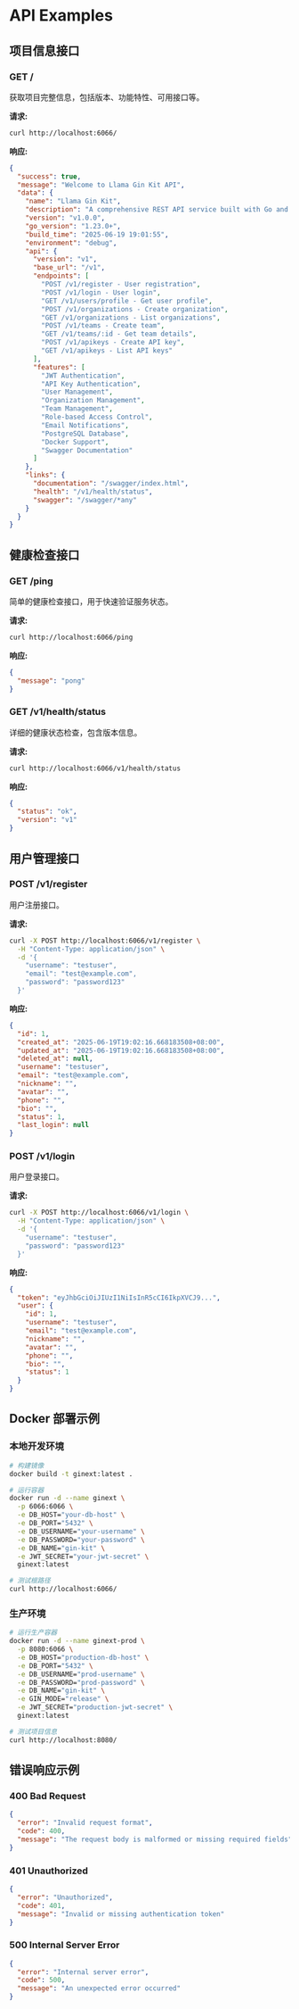 # API Examples

## 项目信息接口

### GET /

获取项目完整信息，包括版本、功能特性、可用接口等。

**请求:**
```bash
curl http://localhost:6066/
```

**响应:**
```json
{
  "success": true,
  "message": "Welcome to Llama Gin Kit API",
  "data": {
    "name": "Llama Gin Kit",
    "description": "A comprehensive REST API service built with Go and Gin framework, featuring user management, organization/team management, API key authentication, and modular architecture.",
    "version": "v1.0.0",
    "go_version": "1.23.0+",
    "build_time": "2025-06-19 19:01:55",
    "environment": "debug",
    "api": {
      "version": "v1",
      "base_url": "/v1",
      "endpoints": [
        "POST /v1/register - User registration",
        "POST /v1/login - User login",
        "GET /v1/users/profile - Get user profile",
        "POST /v1/organizations - Create organization",
        "GET /v1/organizations - List organizations",
        "POST /v1/teams - Create team",
        "GET /v1/teams/:id - Get team details",
        "POST /v1/apikeys - Create API key",
        "GET /v1/apikeys - List API keys"
      ],
      "features": [
        "JWT Authentication",
        "API Key Authentication",
        "User Management",
        "Organization Management",
        "Team Management",
        "Role-based Access Control",
        "Email Notifications",
        "PostgreSQL Database",
        "Docker Support",
        "Swagger Documentation"
      ]
    },
    "links": {
      "documentation": "/swagger/index.html",
      "health": "/v1/health/status",
      "swagger": "/swagger/*any"
    }
  }
}
```

## 健康检查接口

### GET /ping

简单的健康检查接口，用于快速验证服务状态。

**请求:**
```bash
curl http://localhost:6066/ping
```

**响应:**
```json
{
  "message": "pong"
}
```

### GET /v1/health/status

详细的健康状态检查，包含版本信息。

**请求:**
```bash
curl http://localhost:6066/v1/health/status
```

**响应:**
```json
{
  "status": "ok",
  "version": "v1"
}
```

## 用户管理接口

### POST /v1/register

用户注册接口。

**请求:**
```bash
curl -X POST http://localhost:6066/v1/register \
  -H "Content-Type: application/json" \
  -d '{
    "username": "testuser",
    "email": "test@example.com",
    "password": "password123"
  }'
```

**响应:**
```json
{
  "id": 1,
  "created_at": "2025-06-19T19:02:16.668183508+08:00",
  "updated_at": "2025-06-19T19:02:16.668183508+08:00",
  "deleted_at": null,
  "username": "testuser",
  "email": "test@example.com",
  "nickname": "",
  "avatar": "",
  "phone": "",
  "bio": "",
  "status": 1,
  "last_login": null
}
```

### POST /v1/login

用户登录接口。

**请求:**
```bash
curl -X POST http://localhost:6066/v1/login \
  -H "Content-Type: application/json" \
  -d '{
    "username": "testuser",
    "password": "password123"
  }'
```

**响应:**
```json
{
  "token": "eyJhbGciOiJIUzI1NiIsInR5cCI6IkpXVCJ9...",
  "user": {
    "id": 1,
    "username": "testuser",
    "email": "test@example.com",
    "nickname": "",
    "avatar": "",
    "phone": "",
    "bio": "",
    "status": 1
  }
}
```

## Docker 部署示例

### 本地开发环境

```bash
# 构建镜像
docker build -t ginext:latest .

# 运行容器
docker run -d --name ginext \
  -p 6066:6066 \
  -e DB_HOST="your-db-host" \
  -e DB_PORT="5432" \
  -e DB_USERNAME="your-username" \
  -e DB_PASSWORD="your-password" \
  -e DB_NAME="gin-kit" \
  -e JWT_SECRET="your-jwt-secret" \
  ginext:latest

# 测试根路径
curl http://localhost:6066/
```

### 生产环境

```bash
# 运行生产容器
docker run -d --name ginext-prod \
  -p 8080:6066 \
  -e DB_HOST="production-db-host" \
  -e DB_PORT="5432" \
  -e DB_USERNAME="prod-username" \
  -e DB_PASSWORD="prod-password" \
  -e DB_NAME="gin-kit" \
  -e GIN_MODE="release" \
  -e JWT_SECRET="production-jwt-secret" \
  ginext:latest

# 测试项目信息
curl http://localhost:8080/
```

## 错误响应示例

### 400 Bad Request

```json
{
  "error": "Invalid request format",
  "code": 400,
  "message": "The request body is malformed or missing required fields"
}
```

### 401 Unauthorized

```json
{
  "error": "Unauthorized",
  "code": 401,
  "message": "Invalid or missing authentication token"
}
```

### 500 Internal Server Error

```json
{
  "error": "Internal server error",
  "code": 500,
  "message": "An unexpected error occurred"
}
``` 
